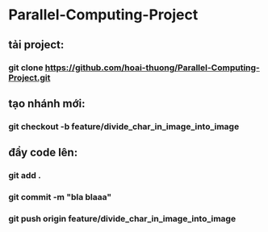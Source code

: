 # Parallel-Computing-Project
## tải project:
### git clone https://github.com/hoai-thuong/Parallel-Computing-Project.git
## tạo nhánh mới:
### git checkout -b feature/divide_char_in_image_into_image
## đẩy code lên:
   ### git add . 
   ### git commit -m "bla blaaa"
   ### git push origin feature/divide_char_in_image_into_image

  
